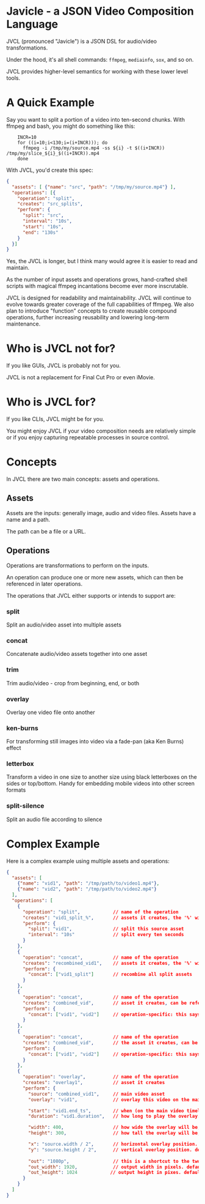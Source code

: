 # Javicle - a JSON Video Composition Language

JVCL (pronounced "Javicle") is a JSON DSL for audio/video transformations.

Under the hood, it's all shell commands: `ffmpeg`, `mediainfo`, `sox`, and so on.

JVCL provides higher-level semantics for working with these lower level tools.

# A Quick Example
Say you want to split a portion of a video into ten-second chunks. With ffmpeg
and bash, you might do something like this:
```shell script
    INCR=10
    for ((i=10;i<130;i=(i+INCR))); do
      ffmpeg -i /tmp/my/source.mp4 -ss ${i} -t $((i+INCR)) /tmp/my/slice_${i}_$((i+INCR)).mp4
    done
```
With JVCL, you'd create this spec:
```json
{
  "assets": [ {"name": "src", "path": "/tmp/my/source.mp4"} ],
  "operations": [{
    "operation": "split",
    "creates": "src_splits",
    "perform": {
      "split": "src",
      "interval": "10s",
      "start": "10s",
      "end": "130s"
    }
  }]
}
```
Yes, the JVCL is longer, but I think many would agree it is easier to read and maintain.

As the number of input assets and operations grows, hand-crafted shell scripts with magical
ffmpeg incantations become ever more inscrutable.

JVCL is designed for readability and maintainability. JVCL will continue to evolve towards greater
coverage of the full capabilities of ffmpeg. We also plan to introduce "function" concepts
to create reusable compound operations, further increasing reusability and lowering long-term
maintenance.

# Who is JVCL not for?
If you like GUIs, JVCL is probably not for you.

JVCL is not a replacement for Final Cut Pro or even iMovie.

# Who is JVCL for?
If you like CLIs, JVCL might be for you.

You might enjoy JVCL if your video composition needs are relatively simple or
if you enjoy capturing repeatable processes in source control.

# Concepts
In JVCL there are two main concepts: assets and operations.

## Assets
Assets are the inputs: generally image, audio and video files. Assets have a name and a path.

The path can be a file or a URL.

## Operations
Operations are transformations to perform on the inputs.

An operation can produce one or more new assets, which can then be referenced in
later operations.

The operations that JVCL either supports or intends to support are:

### split
Split an audio/video asset into multiple assets

### concat
Concatenate audio/video assets together into one asset

### trim
Trim audio/video - crop from beginning, end, or both

### overlay
Overlay one video file onto another

### ken-burns
For transforming still images into video via a fade-pan (aka Ken Burns) effect

### letterbox
Transform a video in one size to another size using black letterboxes on the sides or top/bottom. Handy for embedding mobile videos into other screen formats

### split-silence
Split an audio file according to silence

# Complex Example
Here is a complex example using multiple assets and operations:

```json
{
  "assets": [
    {"name": "vid1", "path": "/tmp/path/to/video1.mp4"},
    {"name": "vid2", "path": "/tmp/path/to/video2.mp4"}
  ],
  "operations": [
    {
      "operation": "split",            // name of the operation
      "creates": "vid1_split_%",       // assets it creates, the '%' will be replaced with a counter
      "perform": {
        "split": "vid1",               // split this source asset
        "interval": "10s"              // split every ten seconds
      }
    },
    {
      "operation": "concat",           // name of the operation
      "creates": "recombined_vid1",    // assets it creates, the '%' will be replaced with a counter
      "perform": {
        "concat": ["vid1_split"]       // recombine all split assets
      }
    },
    {
      "operation": "concat",           // name of the operation
      "creates": "combined_vid",       // asset it creates, can be referenced later
      "perform": {
        "concat": ["vid1", "vid2"]     // operation-specific: this says, concatenate these named assets
      }
    },
    {
      "operation": "concat",           // name of the operation
      "creates": "combined_vid",       // the asset it creates, can be referenced later
      "perform": {
        "concat": ["vid1", "vid2"]     // operation-specific: this says, concatenate these named assets
      }
    },
    {
      "operation": "overlay",          // name of the operation
      "creates": "overlay1",           // asset it creates
      "perform": {
        "source": "combined_vid1",     // main video asset
        "overlay": "vid1",             // overlay this video on the main video

        "start": "vid1.end_ts",        // when (on the main video timeline) to start the overlay. default is 0 (beginning)
        "duration": "vid1.duration",   // how long to play the overlay. default is to play the entire overlay asset

        "width": 400,                  // how wide the overlay will be, in pixels. default is "overlay.width"
        "height": 300,                 // how tall the overlay will be, in pixels. default is "overlay.height"

        "x": "source.width / 2",       // horizontal overlay position. default is 0
        "y": "source.height / 2",      // vertical overlay position. default is 0
 
        "out": "1080p",                // this is a shortcut to the two lines below, and is the preferred way of specifying the output resolution
        "out_width": 1920,             // output width in pixels. default is source width
        "out_height": 1024            // output height in pixes. default is source height
      }
    }
  ]
}
```
